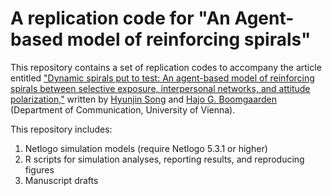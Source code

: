 # A replication code for "An Agent-based model of reinforcing spirals"
This repository contains a set of replication codes to accompany the article entitled ["Dynamic spirals put to test: An agent-based model of reinforcing spirals between selective exposure, interpersonal networks, and attitude polarization,"](https://dl.dropboxusercontent.com/u/386011/%2816%29%202016%20Winter/2017%20ICA/Dynamic_spirals_Song%20and%20Boomgaarden.pdf) written by [Hyunjin Song](https://www.hyunjinsong.com) and [Hajo G. Boomgaarden](https://http://www.hajoboomgaarden.com/Hajo_Boomgaarden/Work.html) (Department of Communication, University of Vienna).

This repository includes:

1. Netlogo simulation models (require Netlogo 5.3.1 or higher)
2. R scripts for simulation analyses, reporting results, and reproducing figures
3. Manuscript drafts 

